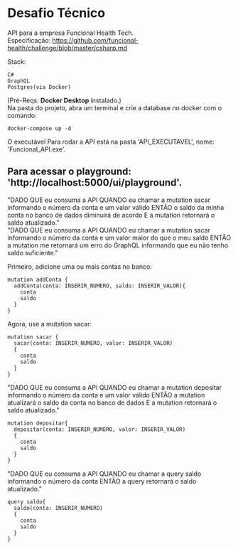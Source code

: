 <h1>Desafio Técnico</h1>

API para a empresa Funcional Health Tech.<br/>
Especificação: https://github.com/funcional-health/challenge/blob/master/csharp.md

Stack:
```
C#
GraphQL
Postgres(via Docker)
```

(Pré-Reqs: **Docker Desktop** instalado.)<br/>
Na pasta do projeto, abra um terminal e crie a database no docker com o comando:
```
docker-compose up -d
```

O executável Para rodar a API está na pasta 'API_EXECUTAVEL', nome: 'Funcional_API.exe'.

Para acessar o playground: 'http://localhost:5000/ui/playground'.
-------------------------

"DADO QUE eu consuma a API
QUANDO eu chamar a mutation sacar informando o número da conta e um valor válido
ENTÃO o saldo da minha conta no banco de dados diminuirá de acordo
E a mutation retornará o saldo atualizado."<br/>
"DADO QUE eu consuma a API
QUANDO eu chamar a mutation sacar informando o número da conta e um valor maior do que o meu saldo
ENTÃO a mutation me retornará um erro do GraphQL informando que eu não tenho saldo suficiente."

Primeiro, adicione uma ou mais contas no banco:
```
mutation addConta {
  addConta(conta: INSERIR_NUMERO, saldo: INSERIR_VALOR){
    conta
    saldo
  }
}
```
Agora, use a mutation sacar:
```
mutation sacar {
  sacar(conta: INSERIR_NUMERO, valor: INSERIR_VALOR)
  {
    conta
    saldo
  }
}
```

"DADO QUE eu consuma a API
QUANDO eu chamar a mutation depositar informando o número da conta e um valor válido
ENTÃO a mutation atualizará o saldo da conta no banco de dados
E a mutation retornará o saldo atualizado."

```
mutation depositar{
  depositar(conta: INSERIR_NUMERO, valor: INSERIR_VALOR)
  {
    conta
    saldo
  }
}
```

"DADO QUE eu consuma a API
QUANDO eu chamar a query saldo informando o número da conta
ENTÃO a query retornará o saldo atualizado."
```
query saldo{
  saldo(conta: INSERIR_NUMERO)
  {
    conta
    saldo
  }
}
```
